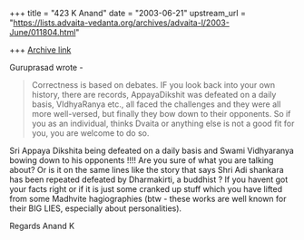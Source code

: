 +++
title = "423 K Anand"
date = "2003-06-21"
upstream_url = "https://lists.advaita-vedanta.org/archives/advaita-l/2003-June/011804.html"

+++
[Archive link](https://lists.advaita-vedanta.org/archives/advaita-l/2003-June/011804.html)

Guruprasad wrote -
> Correctness is based on debates. IF you look back into
> your own history, there are records, AppayaDikshit was
> defeated on a daily basis, VIdhyaRanya etc., all faced
> the challenges and they were all more well-versed, but
> finally they bow down to their opponents. So if you as
> an individual, thinks Dvaita or anything else  is not
> a good fit for you, you are welcome to do so.

Sri Appaya Dikshita being defeated on a daily basis and Swami Vidhyaranya
bowing down to his opponents !!!!
Are you sure of what you are talking about? Or is it on the same lines like
the story that says Shri Adi shankara has been repeated defeated by
Dharmakirti, a buddhist ? If you havent got your facts right or if it is
just some cranked up stuff which you have lifted from some Madhvite
hagiographies (btw - these works are well known for their BIG LIES,
especially about personalities).

Regards
Anand K


